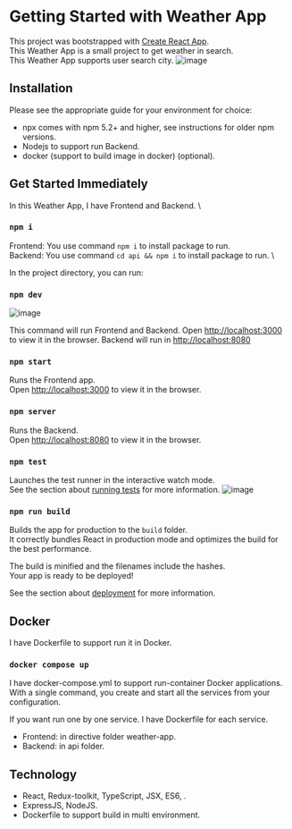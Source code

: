 # Getting Started with Weather App

This project was bootstrapped with [Create React App](https://github.com/facebook/create-react-app). \
This Weather App is a small project to get weather in search. \
This Weather App supports user search city.
![image](https://user-images.githubusercontent.com/12287251/136886904-a6b9fb2e-fb45-47dd-a01d-732caf2a8f28.png)

## Installation

Please see the appropriate guide for your environment for choice:
  - npx comes with npm 5.2+ and higher, see instructions for older npm versions.
  - Nodejs to support run Backend.
  - docker (support to build image in docker) (optional).

## Get Started Immediately

In this Weather App, I have Frontend and Backend. \

### `npm i`
Frontend: You use command `npm i` to install package to run. \
Backend: You use command `cd api && npm i` to install package to run. \

In the project directory, you can run:

### `npm dev`

![image](https://user-images.githubusercontent.com/12287251/136879992-dc562b6f-24d7-4a3a-88f0-36c0a63448c5.png)

This command will run Frontend and Backend.
Open [http://localhost:3000](http://localhost:3000) to view it in the browser.
Backend will run in  [http://localhost:8080](http://localhost:8080)

### `npm start`

Runs the Frontend app.\
Open [http://localhost:3000](http://localhost:3000) to view it in the browser.

### `npm server`

Runs the Backend.\
Open [http://localhost:8080](http://localhost:8080) to view it in the browser.

### `npm test`

Launches the test runner in the interactive watch mode.\
See the section about [running tests](https://facebook.github.io/create-react-app/docs/running-tests) for more information.
![image](https://user-images.githubusercontent.com/12287251/136881398-d912fe8d-4252-4122-999b-c1c560f41fa2.png)

### `npm run build`

Builds the app for production to the `build` folder.\
It correctly bundles React in production mode and optimizes the build for the best performance.

The build is minified and the filenames include the hashes.\
Your app is ready to be deployed!

See the section about [deployment](https://facebook.github.io/create-react-app/docs/deployment) for more information.

## Docker
I have Dockerfile to support run it in Docker.

### `docker compose up`
I have docker-compose.yml to support run-container Docker applications.
With a single command, you create and start all the services from your configuration.

If you want run one by one service. I have Dockerfile for each service.
- Frontend: in directive folder weather-app.
- Backend: in api folder.
  

## Technology

- React, Redux-toolkit, TypeScript, JSX, ES6, .
- ExpressJS, NodeJS.
- Dockerfile to support build in multi environment.

